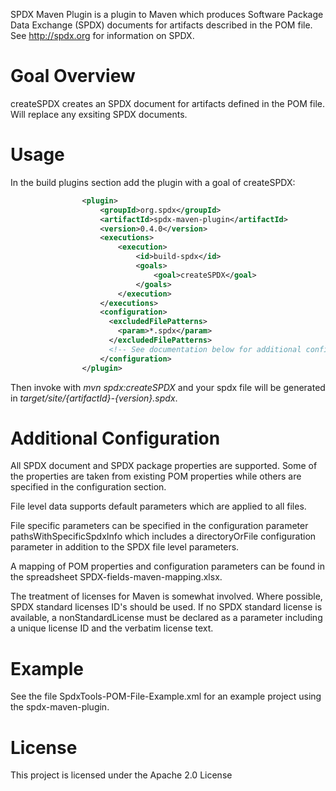 SPDX Maven Plugin is a plugin to Maven which produces Software Package Data Exchange (SPDX) documents for artifacts described in the POM file.
See http://spdx.org for information on SPDX.
# Goal Overview
createSPDX creates an SPDX document for artifacts defined in the POM file.  Will replace any exsiting SPDX documents.

# Usage
In the build plugins section add the plugin with a goal of createSPDX:
```xml
                <plugin>
                    <groupId>org.spdx</groupId>
                    <artifactId>spdx-maven-plugin</artifactId>
                    <version>0.4.0</version>
                    <executions>
                        <execution>
                            <id>build-spdx</id>
                            <goals>
                                <goal>createSPDX</goal>
                            </goals>
                        </execution>
                    </executions>
                    <configuration>
                      <excludedFilePatterns>
                        <param>*.spdx</param>
                      </excludedFilePatterns>
                      <!-- See documentation below for additional configuration -->
                    </configuration>
                </plugin>
```

Then invoke with *mvn spdx:createSPDX* and your spdx file will be generated in *target/site/{artifactId}-{version}.spdx*.

# Additional Configuration

All SPDX document and SPDX package properties are supported.  Some of the properties
are taken from existing POM properties while others are specified in the configuration
section.

File level data supports default parameters which are applied to all files.

File specific parameters can be specified in the configuration parameter pathsWithSpecificSpdxInfo which
includes a directoryOrFile configuration parameter in addition to the SPDX file level
parameters. 

A mapping of POM properties and configuration parameters can be found in the spreadsheet
SPDX-fields-maven-mapping.xlsx.

The treatment of licenses for Maven is somewhat involved.  Where possible,
SPDX standard licenses ID's should be used.  If no SPDX standard license
is available, a nonStandardLicense must be declared as a parameter including 
a unique license ID and the verbatim license text.

# Example
See the file SpdxTools-POM-File-Example.xml for an example project using the spdx-maven-plugin.

# License
This project is licensed under the Apache 2.0 License
